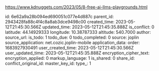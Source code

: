 https://www.kdnuggets.com/2023/05/8-free-ai-llms-playgrounds.html

id: 6e62a9a28b094ed690051c077e4d887c
parent_id: 2943428fa88c4f4c8a8ab3dce9498c00
created_time: 2023-05-12T21:45:30.566Z
updated_time: 2023-05-12T21:45:35.888Z
is_conflict: 0
latitude: 44.14929333
longitude: 10.38787333
altitude: 540.7000
author: 
source_url: 
is_todo: 1
todo_due: 0
todo_completed: 0
source: joplin
source_application: net.cozic.joplin-mobile
application_data: 
order: 1683927930491
user_created_time: 2023-05-12T21:45:30.566Z
user_updated_time: 2023-05-12T21:45:35.888Z
encryption_cipher_text: 
encryption_applied: 0
markup_language: 1
is_shared: 0
share_id: 
conflict_original_id: 
master_key_id: 
type_: 1
